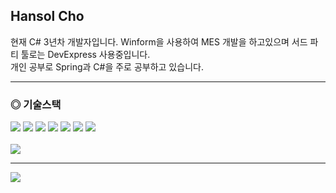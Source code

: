 
<h2>Hansol Cho</h2>
<p>
  현재 C# 3년차 개발자입니다. Winform을 사용하여 MES 개발을 하고있으며 서드 파티 툴로는 DevExpress 사용중입니다. 
  <br>
  개인 공부로 Spring과 C#을 주로 공부하고 있습니다. 
</p>

<hr width = "100%" color = "white" size = "1">

<h3>◎ 기술스택</h3>
<div align="left">
  <img src="https://img.shields.io/badge/C%23-%23239120.svg?style=for-the-badge&logo=c-sharp&logoColor=white"/>
  <img src="https://img.shields.io/badge/.NET-5C2D91?style=for-the-badge&logo=.net&logoColor=white"/>
  <img src="https://img.shields.io/badge/Winform-White?style=for-the-badge"/>
  <img src="https://img.shields.io/badge/java-%23ED8B00.svg?style=for-the-badge&logo=java&logoColor=white"/>
  <img src="https://img.shields.io/badge/spring-%236DB33F.svg?style=for-the-badge&logo=spring&logoColor=white"/>
  <img src="https://img.shields.io/badge/MSSQL-White?style=for-the-badge&color=red"/>
  <img src="https://img.shields.io/badge/SVN-White?style=for-the-badge&color=blue"/>
  <br>
  <br>
  <img aligh="left" src="https://github-readme-stats.vercel.app/api/top-langs/?username=zwwz11&layout=compact"/>
</div>

<hr width = "100%" color = "white" size = "1">
<img align="left" src="https://github-readme-stats.vercel.app/api?username=zwwz11&show_icons=true&theme=radical"/>


